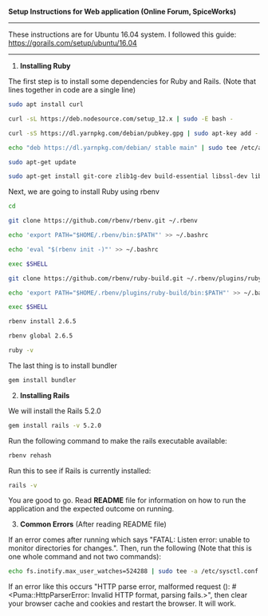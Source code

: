 **Setup Instructions for Web application (Online Forum, SpiceWorks)**
___
These instructions are for Ubuntu 16.04 system. I followed this guide: https://gorails.com/setup/ubuntu/16.04
___
1. **Installing Ruby**

The first step is to install some dependencies for Ruby and Rails. (Note that lines together in code are a single line)
```bash
sudo apt install curl

curl -sL https://deb.nodesource.com/setup_12.x | sudo -E bash -

curl -sS https://dl.yarnpkg.com/debian/pubkey.gpg | sudo apt-key add -

echo "deb https://dl.yarnpkg.com/debian/ stable main" | sudo tee /etc/apt/sources.list.d/yarn.list

sudo apt-get update

sudo apt-get install git-core zlib1g-dev build-essential libssl-dev libreadline-dev libyaml-dev libsqlite3-dev sqlite3 libxml2-dev libxslt1-dev libcurl4-openssl-dev software-properties-common libffi-dev nodejs yarn
```
Next, we are going to install Ruby using rbenv
```bash
cd

git clone https://github.com/rbenv/rbenv.git ~/.rbenv

echo 'export PATH="$HOME/.rbenv/bin:$PATH"' >> ~/.bashrc

echo 'eval "$(rbenv init -)"' >> ~/.bashrc

exec $SHELL

git clone https://github.com/rbenv/ruby-build.git ~/.rbenv/plugins/ruby-build

echo 'export PATH="$HOME/.rbenv/plugins/ruby-build/bin:$PATH"' >> ~/.bashrc

exec $SHELL

rbenv install 2.6.5

rbenv global 2.6.5

ruby -v
```
The last thing is to install bundler
```bash
gem install bundler
```
2. **Installing Rails**

We will install the Rails 5.2.0
```bash
gem install rails -v 5.2.0
```
Run the following command to make the rails executable available:
```bash
rbenv rehash
```
Run this to see if Rails is currently installed:
```bash
rails -v
```
You are good to go. Read **README** file for information on how to run the application and the expected outcome on running.

3. **Common Errors** (After reading README file)

If an error comes after running  which says "FATAL: Listen error: unable to monitor directories for changes.". Then, run the following (Note that this is one whole command and not two commands):
```bash
echo fs.inotify.max_user_watches=524288 | sudo tee -a /etc/sysctl.conf && sudo sysctl -p
```

If an error like this occurs "HTTP parse error, malformed request (): #<Puma::HttpParserError: Invalid HTTP format, parsing fails.>", then clear your browser cache and cookies and restart the browser. It will work.

